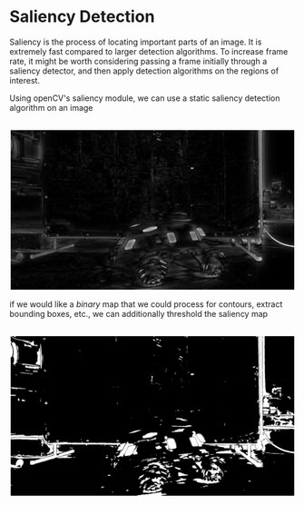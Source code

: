 # Saliency Detection
Saliency is the process of locating important parts of an image. It is extremely fast compared to larger detection algorithms. To increase frame rate, it might be worth considering passing a frame initially through a saliency detector, and then apply detection algorithms on the regions of interest.


Using openCV's saliency module, we can use a static saliency detection algorithm on an image
<p align="center">
  <br>
  <img src="output/saliencyMap.jpg" width="500">
</p>

if we would like a *binary* map that we could process for contours, extract bounding boxes, etc., we can additionally threshold the saliency map
<p align="center">
  <br>
  <img src="output/threshMap.jpg" width="500">
</p>
